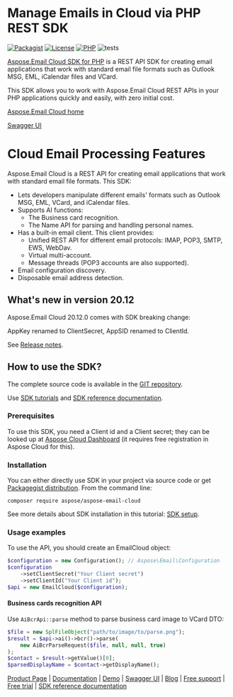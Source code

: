 # Manage Emails in Cloud via PHP REST SDK
[![Packagist](https://img.shields.io/packagist/v/aspose/aspose-email-cloud)](https://packagist.org/packages/aspose/aspose-email-cloud) [![License](https://img.shields.io/github/license/aspose-email-cloud/aspose-email-cloud-php)](https://packagist.org/packages/aspose/aspose-email-cloud) [![PHP](https://img.shields.io/packagist/php-v/aspose/aspose-email-cloud)](https://packagist.org/packages/aspose/aspose-email-cloud) ![tests](https://github.com/aspose-email-cloud/aspose-email-cloud-php/workflows/tests/badge.svg)


[Aspose.Email Cloud SDK for PHP](https://products.aspose.cloud/email/php) is a REST API SDK for creating email applications that work with standard email file formats such as Outlook MSG, EML, iCalendar files and VCard.

This SDK allows you to work with Aspose.Email Cloud REST APIs in your PHP applications quickly and easily, with zero initial cost.

[Aspose.Email Cloud home](https://products.aspose.cloud/email/family)

[Swagger UI](https://apireference.aspose.cloud/email/)

# Cloud Email Processing Features
Aspose.Email Cloud is a REST API for creating email applications that work with standard email file formats. This SDK:
- Lets developers manipulate different emails' formats such as Outlook MSG, EML, VCard, and iCalendar files.
- Supports AI functions:
    - The Business card recognition.
    - The Name API for parsing and handling personal names.
- Has a built-in email client. This client provides:
    - Unified REST API for different email protocols: IMAP, POP3, SMTP, EWS, WebDav.
    - Virtual multi-account.
    - Message threads (POP3 accounts are also supported).
- Email configuration discovery.
- Disposable email address detection.

## What's new in version 20.12

Aspose.Email Cloud 20.12.0 comes with SDK breaking change:

AppKey renamed to ClientSecret, AppSID renamed to ClientId.

See [Release notes](https://docs.aspose.cloud/email/aspose-email-cloud-20-12-release-notes/).

## How to use the SDK?
The complete source code is available in the [GIT repository](https://github.com/aspose-email-cloud/aspose-email-cloud-php/tree/master/src/Aspose/Email).

Use [SDK tutorials](https://docs.aspose.cloud/email/sdk-tutorials/) and [SDK reference documentation](https://docs.aspose.cloud/email/reference-api/).

### Prerequisites
To use this SDK, you need a Client id and a Client secret; they can be looked up at [Aspose Cloud Dashboard](https://dashboard.aspose.cloud/#/apps) (it requires free registration in Aspose Cloud for this).

### Installation
You can either directly use SDK in your project via source code or get [Packagegist distribution](https://packagist.org/packages/aspose/aspose-email-cloud).
From the command line:

    composer require aspose/aspose-email-cloud

See more details about SDK installation in this tutorial: [SDK setup](https://docs.aspose.cloud/email/sdk-setup/).

### Usage examples
To use the API, you should create an EmailCloud object:
```php
$configuration = new Configuration(); // Aspose\Email\Configuration
$configuration
    ->setClientSecret("Your Client secret")
    ->setClientId("Your Client id");
$api = new EmailCloud($configuration);
```

#### Business cards recognition API

Use `AiBcrApi::parse` method to parse business card image to VCard DTO:

```php
$file = new SplFileObject("path/to/image/to/parse.png");
$result = $api->ai()->bcr()->parse(
    new AiBcrParseRequest($file, null, null, true)
);
$contact = $result->getValue()[0];
$parsedDisplayName = $contact->getDisplayName();
```

[Product Page](https://products.aspose.cloud/email/php) | [Documentation](https://docs.aspose.cloud/email/) | [Demo](https://products.aspose.app/email/family) | [Swagger UI](https://apireference.aspose.cloud/email/) | [Blog](https://blog.aspose.cloud/category/email/) | [Free support](https://forum.aspose.cloud/c/email) | [Free trial](https://dashboard.aspose.cloud/#/apps) | [SDK reference documentation](https://docs.aspose.cloud/email/reference-api)